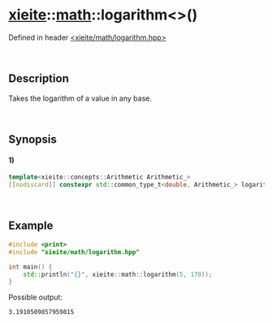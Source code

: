# [xieite](../../xieite.md)\:\:[math](../../math.md)\:\:logarithm\<\>\(\)
Defined in header [<xieite/math/logarithm.hpp>](../../../include/xieite/math/logarithm.hpp)

&nbsp;

## Description
Takes the logarithm of a value in any base.

&nbsp;

## Synopsis
#### 1)
```cpp
template<xieite::concepts::Arithmetic Arithmetic_>
[[nodiscard]] constexpr std::common_type_t<double, Arithmetic_> logarithm(Arithmetic_ base, Arithmetic_ value) noexcept;
```

&nbsp;

## Example
```cpp
#include <print>
#include "xieite/math/logarithm.hpp"

int main() {
    std::println("{}", xieite::math::logarithm(5, 170));
}
```
Possible output:
```
3.1910509857959815
```
